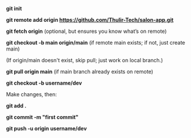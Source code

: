 **git init**

**git remote add origin https://github.com/Thulir-Tech/salon-app.git**

**git fetch origin** (optional, but ensures you know what’s on remote)

**git checkout -b main origin/main** (if remote main exists; if not, just create main)

(If origin/main doesn't exist, skip pull; just work on local branch.)

**git pull origin main** (if main branch already exists on remote)

**git checkout -b username/dev**

Make changes, then:

**git add .**

**git commit -m "first commit"**

**git push -u origin username/dev**
